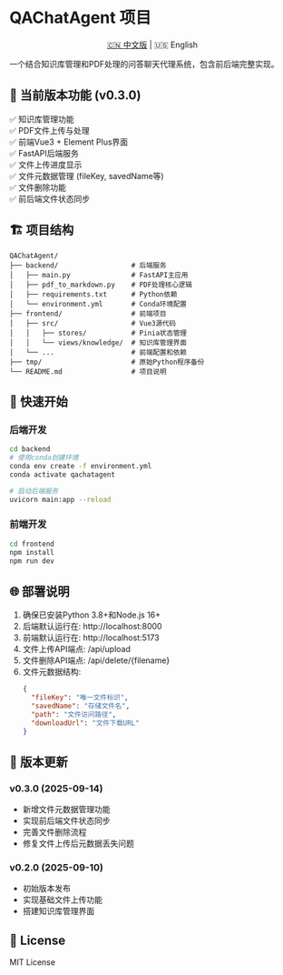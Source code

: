 # QAChatAgent 项目

<div align="center">
  <a href="README_CN.md">🇨🇳 中文版</a> | 🇺🇸 English
</div>

一个结合知识库管理和PDF处理的问答聊天代理系统，包含前后端完整实现。

## 🎯 当前版本功能 (v0.3.0)

✅ 知识库管理功能  
✅ PDF文件上传与处理  
✅ 前端Vue3 + Element Plus界面  
✅ FastAPI后端服务  
✅ 文件上传进度显示  
✅ 文件元数据管理 (fileKey, savedName等)  
✅ 文件删除功能  
✅ 前后端文件状态同步  

## 🏗️ 项目结构

```
QAChatAgent/
├── backend/                  # 后端服务
│   ├── main.py               # FastAPI主应用
│   ├── pdf_to_markdown.py    # PDF处理核心逻辑
│   ├── requirements.txt      # Python依赖
│   └── environment.yml       # Conda环境配置
├── frontend/                 # 前端项目
│   ├── src/                  # Vue3源代码
│   │   ├── stores/           # Pinia状态管理
│   │   └── views/knowledge/  # 知识库管理界面
│   └── ...                   # 前端配置和依赖
├── tmp/                      # 原始Python程序备份
└── README.md                 # 项目说明
```

## 🚀 快速开始

### 后端开发

```bash
cd backend
# 使用conda创建环境
conda env create -f environment.yml
conda activate qachatagent

# 启动后端服务
uvicorn main:app --reload
```

### 前端开发

```bash
cd frontend
npm install
npm run dev
```

## 🌐 部署说明

1. 确保已安装Python 3.8+和Node.js 16+
2. 后端默认运行在: http://localhost:8000
3. 前端默认运行在: http://localhost:5173
4. 文件上传API端点: /api/upload
5. 文件删除API端点: /api/delete/{filename}
6. 文件元数据结构:
   ```json
   {
     "fileKey": "唯一文件标识",
     "savedName": "存储文件名",
     "path": "文件访问路径",
     "downloadUrl": "文件下载URL"
   }
   ```

## 📌 版本更新

### v0.3.0 (2025-09-14)
- 新增文件元数据管理功能
- 实现前后端文件状态同步
- 完善文件删除流程
- 修复文件上传后元数据丢失问题

### v0.2.0 (2025-09-10)
- 初始版本发布
- 实现基础文件上传功能
- 搭建知识库管理界面

## 📄 License

MIT License